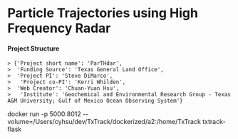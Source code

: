 # Particle Trajectories using High Frequency Radar

#### Project Structure

	> {'Project short name': 'ParTHdar',
	>  'Funding Source': 'Texas General Land Office', 
	>  'Project PI': 'Steve DiMarco',
	> 	'Project co-PI': 'Kerri Whilden',
	>  'Web Creator': 'Chuan-Yuan Hsu',
	>	'Institute': 'Geochemical and Environmental Research Group - Texas A&M University; Gulf of Mexico Ocean Observing System'}



docker run -p 5000:8012 --volume=/Users/cyhsu/dev/TxTrack/dockerized/a2:/home/TxTrack txtrack-flask
